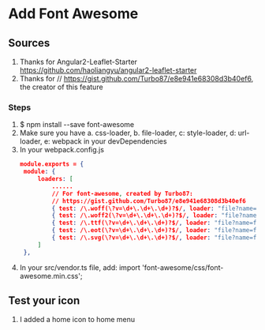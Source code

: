 # Add Font Awesome 

## Sources
1. Thanks for Angular2-Leaflet-Starter https://github.com/haoliangyu/angular2-leaflet-starter
2. Thanks for // https://gist.github.com/Turbo87/e8e941e68308d3b40ef6, the creator of this feature

### Steps
1. $ npm install --save font-awesome
2. Make sure you have 
   a. css-loader,
   b. file-loader,
   c: style-loader,
   d: url-loader,
   e: webpack
   in your devDependencies
3. In your webpack.config.js
   ```json
   module.exports = {    
    module: {
        loaders: [
            ......
            // For font-awesome, created by Turbo87:
            // https://gist.github.com/Turbo87/e8e941e68308d3b40ef6
            { test: /\.woff(\?v=\d+\.\d+\.\d+)?$/, loader: "file?name=fonts/[name].[ext]" },
            { test: /\.woff2(\?v=\d+\.\d+\.\d+)?$/, loader: "file?name=fonts/[name].[ext]" },
            { test: /\.ttf(\?v=\d+\.\d+\.\d+)?$/, loader: "file?name=fonts/[name].[ext]" },
            { test: /\.eot(\?v=\d+\.\d+\.\d+)?$/, loader: "file?name=fonts/[name].[ext]" },
            { test: /\.svg(\?v=\d+\.\d+\.\d+)?$/, loader: "file?name=fonts/[name].[ext]" }
        ]
    },
    ```
4. In your src/vendor.ts file, add:
   import 'font-awesome/css/font-awesome.min.css';

## Test your icon 
1. I added a home icon to home menu